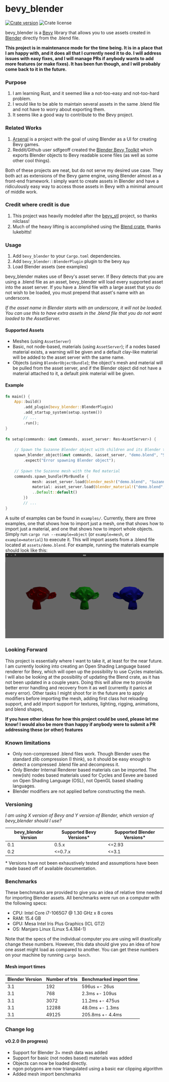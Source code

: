 # bevy_blender

[![Crate version](https://img.shields.io/crates/v/bevy_blender?style=flat-square)](https://crates.io/crates/bevy_blender/) ![Crate license](https://img.shields.io/crates/l/bevy_blender?style=flat-square)

bevy_blender is a [Bevy](https://bevyengine.org) library that allows you to use assets created in [Blender](https://blender.org) directly from the .blend file.

**This project is in maintenance mode for the time being. It is in a place that I am happy with, and it does all that I currently need it to do. I will address issues with easy fixes, and I will manage PRs if anybody wants to add more features (or make fixes). It has been fun though, and I will probably come back to it in the future.**

### Purpose
1) I am learning Rust, and it seemed like a not-too-easy and not-too-hard problem.
1) I would like to be able to maintain several assets in the same .blend file and not have to worry about exporting them.
1) It seems like a good way to contribute to the Bevy project.

### Related Works
1) [Arsenal](https://github.com/katharostech/arsenal) is a project with the goal of using Blender as a UI for creating Bevy games.
1) Reddit/Github user sdfgeoff created the [Blender Bevy Toolkit](https://www.reddit.com/r/rust_gamedev/comments/mr60x4/my_workflow_for_3d_assets_and_custom_components/) which exports Blender objects to Bevy readable scene files (as well as some other cool things).

Both of these projects are neat, but do not serve my desired use case. They both act as extensions of the Bevy game engine, using Blender almost as a front-end framework. I simply want to create assets in Blender and have a ridiculously easy way to access those assets in Bevy with a minimal amount of middle work.

### Credit where credit is due
1) This project was heavily modeled after the [bevy_stl](https://github.com/nilclass/bevy_stl) project, so thanks nilclass!
1) Much of the heavy lifting is accomplished using the [Blend crate](https://github.com/lukebitts/blend), thanks lukebitts!

### Usage
1) Add `bevy_blender` to your `Cargo.toml` dependencies.
1) Add `bevy_blender::BlenderPlugin` plugin to the bevy `App`
1) Load Blender assets (see examples)

bevy_blender makes use of Bevy's asset server. If Bevy detects that you are using a .blend file as an asset, bevy_blender will load every supported asset into the asset server. If you have a .blend file with a large asset that you do not wish to be loaded, you must prepend that asset's name with an underscore.

*If the asset name in Blender starts with an underscore, it will not be loaded. You can use this to have extra assets in the .blend file that you do not want loaded to the AssetServer.*

#### Supported Assets
* Meshes (using `AssetServer`)
* Basic, not node-based, materials (using `AssetServer`); if a nodes based material exists, a warning will be given and a default clay-like material will be added to the asset server with the same name.
* Objects (using `BlenderObjectBundle`); the object's mesh and material will be pulled from the asset server, and if the Blender object did not have a material attached to it, a default pink material will be given.

#### Example
```rust
fn main() {
    App::build()
        .add_plugin(bevy_blender::BlenderPlugin)
        .add_startup_system(setup.system())
        // ...
        .run();
}

fn setup(commands: &mut Commands, asset_server: Res<AssetServer>) {
    
    // Spawn the Suzanne Blender object with children and its Blender transform
    spawn_blender_object(&mut commands, &asset_server, "demo.blend", "Suzanne", true, None);
        .expect("Error spawning Blender object");

    // Spawn the Suzanne mesh with the Red material
    commands.spawn_bundle(PbrBundle {
            mesh: asset_server.load(blender_mesh!("demo.blend", "Suzanne")),
            material: asset_server.load(blender_material!("demo.blend", "Red")),
            ..Default::default()
        })
        // ...
}
```

A suite of examples can be found in `examples/`. Currently, there are three examples, one that shows how to import just a mesh, one that shows how to import just a material, and one that shows how to import whole objects. Simply run `cargo run --example=object` (or `example=mesh`, or `example=material`) to execute it. This will import assets from a .blend file located at `assets/demo.blend`. For example, running the materials example should look like this:
![demo bevy window](assets/demo_bevy.png "Demo Bevy Window")

### Looking Forward
This project is essentially where I want to take it, at least for the near future. I am currently looking into creating an Open Shading Language based renderer for Bevy, which will open up the possibility to use Cycles materials. I will also be looking at the possibility of updating the Blend crate, as it has not been updated in a couple years. Doing this will allow me to provide better error handling and recovery from it as well (currently it panics at every error). Other tasks I might shoot for in the future are to apply modifiers before importing the mesh, adding first class hot reloading support, and add import support for textures, lighting, rigging, animations, and blend shapes, 

**If you have other ideas for how this project could be used, please let me know! I would also be more than happy if anybody were to submit a PR addressing these (or other) features**

### Known limitations
* Only non-compressed .blend files work. Though Blender uses the standard zlib compression (I think), so it should be easy enough to detect a compressed .blend file and decompress it.
* Only Blender Internal Renderer based materials can be imported. The new(ish) nodes based materials used for Cycles and Eevee are based on Open Shading Language (OSL), not OpenGL based shading languages. 
* Blender modifiers are not applied before constructing the mesh.

### Versioning
*I am using X version of Bevy and Y version of Blender, which version of bevy_blender should I use?*

| bevy_blender Version | Supported Bevy Versions\* | Supported Blender Versions\* |
|----------------------|---------------------------|------------------------------|
| 0.1                  | 0.5.x                     | <=2.93                       |
| 0.2                  | <=0.7.x                   | <=3.1                        |

\* Versions have not been exhaustively tested and assumptions have been made based off of available documentation. 

### Benchmarks
These benchmarks are provided to give you an idea of relative time needed for importing Blender assets. All benchmarks were run on a computer with the following specs:
* CPU: Intel Core i7-1065G7 @ 1.30 GHz x 8 cores
* RAM: 15.4 GB
* GPU: Mesa Intel Iris Plus Graphics (ICL GT2)
* OS: Manjaro Linux (Linux 5.4.184-1)

Note that the specs of the individual computer you are using will drastically change these numbers. However, this data should give you an idea of how one asset might load as compared to another. You can get these numbers on your machine by running `cargo bench`.

#### Mesh import times
| Blender Version | Number of tris | Benchmarked import time |
|-----------------|----------------|-------------------------|
| 3.1             | 192            | 596us +- 26us           |
| 3.1             | 768            | 2.3ms +- 109us          |
| 3.1             | 3072           | 11.2ms +- 475us         |
| 3.1             | 12288          | 48.0ms +- 1.3ms         |
| 3.1             | 49125          | 205.8ms +- 4.4ms        |



### Change log
#### v0.2.0 (In progress)
* Support for Blender 3+ mesh data was added
* Support for basic (not nodes based) materials was added
* Objects can now be loaded directly.
* ngon polygons are now triangulated using a basic ear clipping algorithm
* Added mesh import benchmarks
